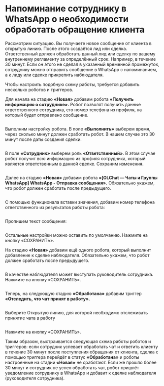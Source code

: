 # Напоминание сотруднику в WhatsApp о необходимости обработать обращение клиента

Рассмотрим ситуацию. Вы получаете новое сообщение от клиента в открытую линию. После этого создаётся лид или сделка. Ответственный должен обработать данный лид или сделку по вашему внутреннему регламенту за определённый срок. Например, в течение 30 минут. Если он этого не сделал в указанный временной промежуток, сотруднику можно отправить сообщение в WhatsApp с напоминанием, а к лиду или сделке прикрепить наблюдателя.

Чтобы настроить подобную схему работы, требуется добавить несколько роботов и триггеров.

Для начала на стадию **«Новая»** добавим робота **«Получить информацию о сотруднике».** Робот позволят получить данные ответственного сотрудника, его номер телефона из профиля, на который будет отправлено сообщение.

<figure><img src="../../.gitbook/assets/image (552).png" alt=""><figcaption></figcaption></figure>

Выполним настройку робота. В поле **«Выполнить»** выберем время, через сколько минут должен сработать робот. В нашем случае это 30 минут после даты создания сделки.

<figure><img src="../../.gitbook/assets/image (402).png" alt=""><figcaption></figcaption></figure>

В поле **«Сотрудник»** выберем роль **«Ответственный»**. В этом случае робот получит всю информацию из профиля сотрудника, который является ответственным в данной сделке. Сохраним изменения.

<figure><img src="../../.gitbook/assets/image (436).png" alt=""><figcaption></figcaption></figure>

Далее на стадию **«Новая»** добавим робота **«\[OLChat — Чаты и Группы WhatsApp] WhatsApp - Отправка сообщения».** Обязательно укажем, что робот должен сработать после предыдущего.

<figure><img src="../../.gitbook/assets/image (149).png" alt=""><figcaption></figcaption></figure>

С помощью функционала вставки значения, добавим номер телефона ответственного из результатов работы робота:

<figure><img src="../../.gitbook/assets/image (497).png" alt=""><figcaption></figcaption></figure>

Пропишем текст сообщения:

<figure><img src="../../.gitbook/assets/image (627).png" alt=""><figcaption></figcaption></figure>

Остальные настройки можно оставить по умолчанию. Нажмите на кнопку «СОХРАНИТЬ».

На стадию **«Новая»** добавим ещё одного робота, который выполнит добавление к сделке наблюдателя. Обязательно укажем, что робот должен сработать после предыдущего.

<figure><img src="../../.gitbook/assets/image (498).png" alt=""><figcaption></figcaption></figure>

В качестве наблюдателя может выступать руководитель сотрудника. Нажмите на кнопку «СОХРАНИТЬ».

<figure><img src="../../.gitbook/assets/image (534).png" alt=""><figcaption></figcaption></figure>

Теперь, на следующую стадию **«Обработана»** добавим триггер **«Отследить, что чат принят в работу»**.

<figure><img src="../../.gitbook/assets/image (331).png" alt=""><figcaption></figcaption></figure>

Выберите Открытую линию, для которой необходимо отслеживать принятие чата в работу

<figure><img src="../../.gitbook/assets/image (434).png" alt=""><figcaption></figcaption></figure>

Нажмите на кнопку «СОХРАНИТЬ».

Таким образом, выстраивается следующая схема работы роботов и триггеров: если сотрудник успевает обработать чат и ответить клиенту в течение 30 минут после поступления обращения от клиента, сделка с помощью триггера перейдёт в статус **«Обработана»** и роботы настроенные на стадии **«Новая»** не сработают. Если же прошло более 30 минут и сотрудник не успел обработать чат, робот пришлёт уведомление сотруднику в WhatsApp и добавит к сделке наблюдателя (руководителя сотрудника).

<figure><img src="../../.gitbook/assets/image (169).png" alt=""><figcaption></figcaption></figure>
